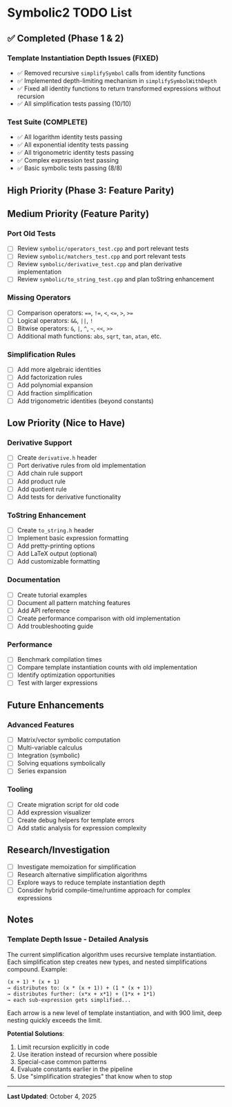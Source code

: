 # Symbolic2 TODO List

## ✅ Completed (Phase 1 & 2)

### Template Instantiation Depth Issues (FIXED)

- ✅ Removed recursive `simplifySymbol` calls from identity functions
- ✅ Implemented depth-limiting mechanism in `simplifySymbolWithDepth`
- ✅ Fixed all identity functions to return transformed expressions without recursion
- ✅ All simplification tests passing (10/10)

### Test Suite (COMPLETE)

- ✅ All logarithm identity tests passing
- ✅ All exponential identity tests passing
- ✅ All trigonometric identity tests passing
- ✅ Complex expression test passing
- ✅ Basic symbolic tests passing (8/8)

## High Priority (Phase 3: Feature Parity)

## Medium Priority (Feature Parity)

### Port Old Tests

- [ ] Review `symbolic/operators_test.cpp` and port relevant tests
- [ ] Review `symbolic/matchers_test.cpp` and port relevant tests
- [ ] Review `symbolic/derivative_test.cpp` and plan derivative implementation
- [ ] Review `symbolic/to_string_test.cpp` and plan toString enhancement

### Missing Operators

- [ ] Comparison operators: `==`, `!=`, `<`, `<=`, `>`, `>=`
- [ ] Logical operators: `&&`, `||`, `!`
- [ ] Bitwise operators: `&`, `|`, `^`, `~`, `<<`, `>>`
- [ ] Additional math functions: `abs`, `sqrt`, `tan`, `atan`, etc.

### Simplification Rules

- [ ] Add more algebraic identities
- [ ] Add factorization rules
- [ ] Add polynomial expansion
- [ ] Add fraction simplification
- [ ] Add trigonometric identities (beyond constants)

## Low Priority (Nice to Have)

### Derivative Support

- [ ] Create `derivative.h` header
- [ ] Port derivative rules from old implementation
- [ ] Add chain rule support
- [ ] Add product rule
- [ ] Add quotient rule
- [ ] Add tests for derivative functionality

### ToString Enhancement

- [ ] Create `to_string.h` header
- [ ] Implement basic expression formatting
- [ ] Add pretty-printing options
- [ ] Add LaTeX output (optional)
- [ ] Add customizable formatting

### Documentation

- [ ] Create tutorial examples
- [ ] Document all pattern matching features
- [ ] Add API reference
- [ ] Create performance comparison with old implementation
- [ ] Add troubleshooting guide

### Performance

- [ ] Benchmark compilation times
- [ ] Compare template instantiation counts with old implementation
- [ ] Identify optimization opportunities
- [ ] Test with larger expressions

## Future Enhancements

### Advanced Features

- [ ] Matrix/vector symbolic computation
- [ ] Multi-variable calculus
- [ ] Integration (symbolic)
- [ ] Solving equations symbolically
- [ ] Series expansion

### Tooling

- [ ] Create migration script for old code
- [ ] Add expression visualizer
- [ ] Create debug helpers for template errors
- [ ] Add static analysis for expression complexity

## Research/Investigation

- [ ] Investigate memoization for simplification
- [ ] Research alternative simplification algorithms
- [ ] Explore ways to reduce template instantiation depth
- [ ] Consider hybrid compile-time/runtime approach for complex expressions

## Notes

### Template Depth Issue - Detailed Analysis

The current simplification algorithm uses recursive template instantiation. Each simplification step creates new types, and nested simplifications compound. Example:

```
(x + 1) * (x + 1)
→ distributes to: (x * (x + 1)) + (1 * (x + 1))
→ distributes further: (x*x + x*1) + (1*x + 1*1)
→ each sub-expression gets simplified...
```

Each arrow is a new level of template instantiation, and with 900 limit, deep nesting quickly exceeds the limit.

**Potential Solutions**:

1. Limit recursion explicitly in code
2. Use iteration instead of recursion where possible
3. Special-case common patterns
4. Evaluate constants earlier in the pipeline
5. Use "simplification strategies" that know when to stop

---

**Last Updated**: October 4, 2025
